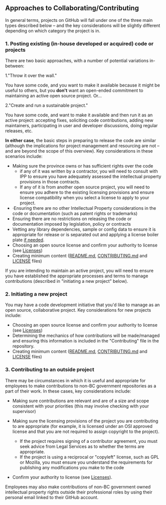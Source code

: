 ## Approaches to Collaborating/Contributing

In general terms, projects on GitHub will fall under one of the three main types described below – and the key considerations will be slightly different depending on which category the project is in.

### 1. Posting existing (in-house developed or acquired) code or projects

There are two basic approaches, with a number of potential variations in-between:

1."Throw it over the wall."

 You have some code, and you want to make it available because it might be useful to others, but you **don't** want an open-ended commitment to maintaining an active open source project. Or...

2."Create and run a sustainable project."

You have some code, and want to make it available and then run it as an active project: accepting fixes, soliciting code contributions, adding new maintainers, participating in user and developer discussions, doing regular releases, etc.

**In either case**, the basic steps in preparing to release the code are similar (although the implications for project management and resourcing are not – and are beyond the scope of this overview).  Key considerations in these scenarios include:

- Making sure the province owns or has sufficient rights over the code
  - if any of it was written by a contractor, you will need to consult with IPP to ensure you have adequately assessed the intellectual property provisions in those contracts.
  - If any of it is from another open source project, you will need to ensure you adhere to the existing licensing provisions and ensure license compatibility when you select a license to apply to your project.
- ·Ensuring there are no other Intellectual Property considerations in the code or documentation (such as patent rights or trademarks)
- Ensuring there are no restrictions on releasing the code or documentation imposed by legislation, policy or contracts
- Vetting any library dependencies, sample or config data to ensure it is appropriate for release or is separated out and applying a license boiler plate [if needed](../using-licenses.md).
- Choosing an open source license and confirm your authority to license (see [Licenses](Licenses.md))
- Creating minimum content ([README.md](BC-Gov-Org-HowTo/SAMPLE-README.md), [CONTRIBUTING.md](BC-Gov-Org-HowTo/SAMPLE-CONTRIBUTING.md) and [LICENSE](BC-Gov-Org-HowTo/using-licenses.md) files)

If you are intending to maintain an active project, you will need to ensure you have established the appropriate processes and terms to manage contributions (described in "initiating a new project" below).

### 2. Initiating a new project

You may have a code development initiative that you'd like to manage as an open source, collaborative project.  Key considerations for new projects include:

- Choosing an open source license and confirm your authority to license (see  [Licenses](Licenses.md))
- Determining the mechanics of how contributions will be made/managed and ensuring this information is included in the "Contributing" file in the repository.
- Creating minimum content ([README.md](BC-Gov-Org-HowTo/SAMPLE-README.md), [CONTRIBUTING.md](BC-Gov-Org-HowTo/SAMPLE-CONTRIBUTING.md) and [LICENSE](using-licenses.md) files)

### 3. Contributing to an outside project

There may be circumstances in which it is useful and appropriate for employees to make contributions to non-BC government repositories as a part of their work. In these cases, key considerations include:

- Making sure contributions are relevant and are of a size and scope consistent with your priorities (this may involve checking with your supervisor)
- Making sure the licensing provisions of the project you are contributing to are appropriate (for example, it is licensed under an OSI approved license and that you are not required to assign copyright to the project).
  - If the project requires signing of a contributor agreement, you must seek advice from Legal Services as to whether the terms are appropriate.
  - If the project is using a reciprocal or "copyleft" license, such as GPL or Mozilla, you must ensure you understand the requirements for publishing any modifications you make to the code

- Confirm your authority to license (see  [Licenses](Licenses.md)).

Employees may also make contributions of non-BC government owned intellectual property rights outside their professional roles by using their personal email linked to their GitHub account.
